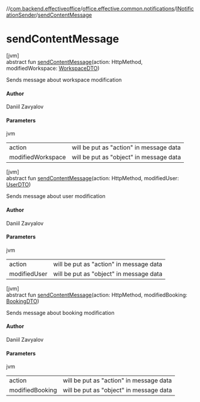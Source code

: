 //[com.backend.effectiveoffice](../../../index.md)/[office.effective.common.notifications](../index.md)/[INotificationSender](index.md)/[sendContentMessage](send-content-message.md)

# sendContentMessage

[jvm]\
abstract fun [sendContentMessage](send-content-message.md)(action: HttpMethod, modifiedWorkspace: [WorkspaceDTO](../../office.effective.dto/-workspace-d-t-o/index.md))

Sends message about workspace modification

#### Author

Daniil Zavyalov

#### Parameters

jvm

| | |
|---|---|
| action | will be put as &quot;action&quot; in message data |
| modifiedWorkspace | will be put as &quot;object&quot; in message data |

[jvm]\
abstract fun [sendContentMessage](send-content-message.md)(action: HttpMethod, modifiedUser: [UserDTO](../../office.effective.dto/-user-d-t-o/index.md))

Sends message about user modification

#### Author

Daniil Zavyalov

#### Parameters

jvm

| | |
|---|---|
| action | will be put as &quot;action&quot; in message data |
| modifiedUser | will be put as &quot;object&quot; in message data |

[jvm]\
abstract fun [sendContentMessage](send-content-message.md)(action: HttpMethod, modifiedBooking: [BookingDTO](../../office.effective.dto/-booking-d-t-o/index.md))

Sends message about booking modification

#### Author

Daniil Zavyalov

#### Parameters

jvm

| | |
|---|---|
| action | will be put as &quot;action&quot; in message data |
| modifiedBooking | will be put as &quot;object&quot; in message data |
